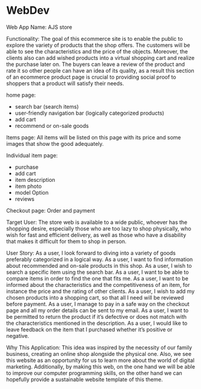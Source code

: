 # WebDev

Web App Name: AJS store

Functionality: The goal of this ecommerce site is to enable the public to explore the variety of products that the shop offers. The customers will be able to see the characteristics and the price of the objects. Moreover, the clients also can add wished products into a virtual shopping cart and realize the purchase later on. The buyers can leave a review of the product and rate it so other people can have an idea of its quality, as a result this section of an ecommerce product page is crucial to providing social proof to shoppers that a product will satisfy their needs. 

home page: 
- search bar (search items)
- user-friendly navigation bar (logically categorized products)
- add cart
- recommend or on-sale goods

Items page: All items will be listed on this page with its price and some images that show the good adequately. 

Individual item page: 
- purchase
- add cart
- item description
- item photo
- model Option
- reviews

Checkout page: Order and payment 


Target User: 
The store web is available to a wide public, whoever has the shopping desire, especially those who are too lazy to shop physically, who wish for fast and efficient delivery, as well as those who have a disability that makes it difficult for them to shop in person. 


User Story: 
As a user, I look forward to diving into a variety of goods preferably categorized in a logical way. 
As a user, I want to find information about recommended and on-sale products in this shop.
As a user, I wish to search a specific item using the search bar.
As a user, I want to be able to compare items in order to find the one that fits me.
As a user, I want to be informed about the characteristics  and the competitiveness of an item, for instance the price and the rating of other clients.
As a user, I wish to add my chosen products into a shopping cart, so that all I need will be reviewed before payment.
As a user, I manage to pay in a safe way on the checkout page and all my order details can be sent to my email.
As a user, I want to be permitted to return the product if it’s defective or does not match with the characteristics mentioned in the description. 
As a user, I would like to leave feedback on the item that I purchased whether it’s positive or negative. 

Why This Application: 
This idea was inspired by the necessity of our family business, creating an online shop alongside the physical one. Also, we see this website as an opportunity for us to learn more about the world of digital marketing. Additionally, by making this web, on the one hand we will be able to improve our computer programming skills, on the other hand we can hopefully provide a sustainable website template of this theme.
